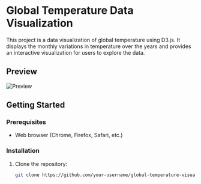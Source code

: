 # Global Temperature Data Visualization
This project is a data visualization of global temperature using D3.js. It displays the monthly variations in temperature over the years and provides an interactive visualization for users to explore the data.

## Preview
![Preview]()

## Getting Started
### Prerequisites
- Web browser (Chrome, Firefox, Safari, etc.)

### Installation
1. Clone the repository:

   ```bash
   git clone https://github.com/your-username/global-temperature-visualization.git

